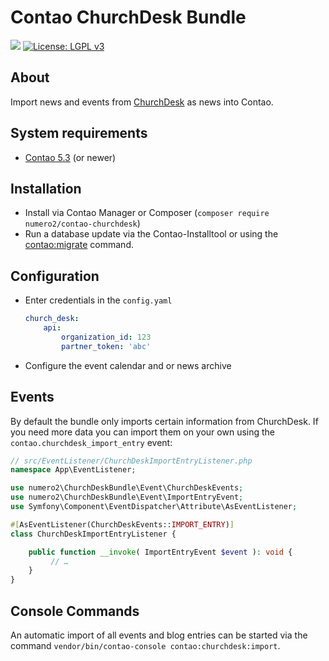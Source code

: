 Contao ChurchDesk Bundle
=======================

[![](https://img.shields.io/packagist/v/numero2/contao-churchdesk.svg?style=flat-square)](https://packagist.org/packages/numero2/contao-churchdesk) [![License: LGPL v3](https://img.shields.io/badge/License-LGPL%20v3-blue.svg?style=flat-square)](http://www.gnu.org/licenses/lgpl-3.0)

About
--

Import news and events from [ChurchDesk](https://www.churchdesk.com/) as news into Contao.

System requirements
--

* [Contao 5.3](https://github.com/contao/contao) (or newer)

Installation
--

* Install via Contao Manager or Composer (`composer require numero2/contao-churchdesk`)
* Run a database update via the Contao-Installtool or using the [contao:migrate](https://docs.contao.org/dev/reference/commands/) command.

Configuration
--
* Enter credentials in the `config.yaml`
  ``` yaml
  church_desk:
      api:
          organization_id: 123
          partner_token: 'abc'
  ```
* Configure the event calendar and or news archive


Events
--

By default the bundle only imports certain information from ChurchDesk. If you need more data you can import them on your own using the `contao.churchdesk_import_entry` event:

```php
// src/EventListener/ChurchDeskImportEntryListener.php
namespace App\EventListener;

use numero2\ChurchDeskBundle\Event\ChurchDeskEvents;
use numero2\ChurchDeskBundle\Event\ImportEntryEvent;
use Symfony\Component\EventDispatcher\Attribute\AsEventListener;

#[AsEventListener(ChurchDeskEvents::IMPORT_ENTRY)]
class ChurchDeskImportEntryListener {

    public function __invoke( ImportEntryEvent $event ): void {
         // …
    }
}
```

Console Commands
--

An automatic import of all events and blog entries can be started via the command `vendor/bin/contao-console contao:churchdesk:import`.